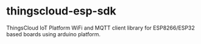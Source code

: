 # thingscloud-esp-sdk
ThingsCloud IoT Platform WiFi and MQTT client library for ESP8266/ESP32 based boards using arduino platform.
